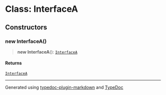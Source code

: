 # Class: InterfaceA

## Constructors

### new InterfaceA()

> **new InterfaceA**(): [`InterfaceA`](InterfaceA.md)

#### Returns

[`InterfaceA`](InterfaceA.md)

***

Generated using [typedoc-plugin-markdown](https://www.npmjs.com/package/typedoc-plugin-markdown) and [TypeDoc](https://typedoc.org/)
